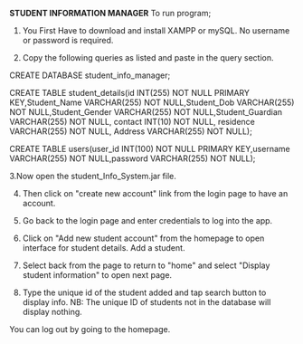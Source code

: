 ********STUDENT INFORMATION MANAGER********
To run program;

1. You First Have to download and install XAMPP or mySQL. No username or password is required.

2. Copy the following queries as listed and paste in the query section.


CREATE DATABASE student_info_manager;

CREATE TABLE student_details(id INT(255) NOT NULL PRIMARY KEY,Student_Name VARCHAR(255) NOT NULL,Student_Dob 
VARCHAR(255) NOT NULL,Student_Gender VARCHAR(255) NOT NULL,Student_Guardian VARCHAR(255) NOT NULL,
contact INT(10) NOT NULL, residence VARCHAR(255) NOT NULL, Address VARCHAR(255) NOT NULL);

CREATE TABLE users(user_id INT(100) NOT NULL PRIMARY KEY,username VARCHAR(255) NOT NULL,password VARCHAR(255) NOT NULL);

3.Now open the student_Info_System.jar file.

4. Then click on "create new account" link from the login page to have an account.

5. Go back to the login page and enter credentials to log into the app.

6. Click on "Add new student account" from the homepage to open interface for student details. Add a student.

7. Select back from the page to return to "home" and select "Display student information" to open next page.

8. Type the unique id of the student added and tap search button to display info. 
NB: The unique ID of students not in the database will display nothing. 

You can log out by going to the homepage.
